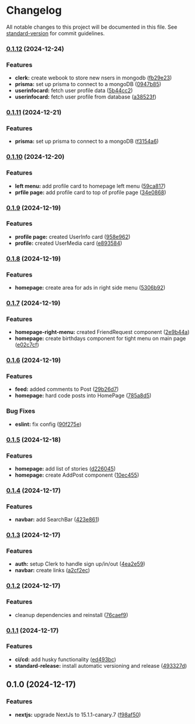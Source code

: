 # Changelog

All notable changes to this project will be documented in this file. See [standard-version](https://github.com/conventional-changelog/standard-version) for commit guidelines.

### [0.1.12](https://github.com/mrcreel/next-social/compare/v0.1.11...v0.1.12) (2024-12-24)


### Features

* **clerk:** create webook to store new nsers in mongodb ([fb29e23](https://github.com/mrcreel/next-social/commit/fb29e23a3b38b975cda5ba9ebd9b253fe0687018))
* **prisma:** set up prisma to connect to a  mongoDB ([0947b85](https://github.com/mrcreel/next-social/commit/0947b85313881e7e56fc7ea09ab9780a680572f1))
* **userinfocard:** fetch user profile data ([5b44cc2](https://github.com/mrcreel/next-social/commit/5b44cc2c30c04f394279156c051d15fc0d88bf1d))
* **userinfocard:** fetch user profile from database ([a38523f](https://github.com/mrcreel/next-social/commit/a38523f24eec51ca2bdd3b3f4158245c2330f475))

### [0.1.11](https://github.com/mrcreel/next-social/compare/v0.1.10...v0.1.11) (2024-12-21)


### Features

* **prisma:** set up prisma to connect to a  mongoDB ([f3154a6](https://github.com/mrcreel/next-social/commit/f3154a692ddef723c8f52dfed8c293fbb49e6162))

### [0.1.10](https://github.com/mrcreel/next-social/compare/v0.1.9...v0.1.10) (2024-12-20)


### Features

* **left menu:** add profile card to homepage left menu ([59ca817](https://github.com/mrcreel/next-social/commit/59ca8176c9930a89f8da920e63581792506c52a9))
* **prfile page:** add profile card to top of profile page ([34e0868](https://github.com/mrcreel/next-social/commit/34e0868a5b03d4b0bb837be3f84e1ed5aafb9fc1))

### [0.1.9](https://github.com/mrcreel/next-social/compare/v0.1.8...v0.1.9) (2024-12-19)


### Features

* **profile page:** created UserInfo card ([958e962](https://github.com/mrcreel/next-social/commit/958e962ea1a70470250a5acba0b8e72640697f48))
* **profile:** created UserMedia card ([e893584](https://github.com/mrcreel/next-social/commit/e89358462b43cb5c6980a7730c4eb6e904deee90))

### [0.1.8](https://github.com/mrcreel/next-social/compare/v0.1.7...v0.1.8) (2024-12-19)


### Features

* **homepage:** create area for ads in right side menu ([5306b92](https://github.com/mrcreel/next-social/commit/5306b9297a6d49e8576d3c52747599438ff372dd))

### [0.1.7](https://github.com/mrcreel/next-social/compare/v0.1.6...v0.1.7) (2024-12-19)


### Features

* **homepage-right-menu:** created FriendRequest component ([2e9b44a](https://github.com/mrcreel/next-social/commit/2e9b44aa729b638d64658b843d0e92a3536ca4e6))
* **homepage:** create birthdays component for tight menu on main page ([e02c7cf](https://github.com/mrcreel/next-social/commit/e02c7cfca4cf2509a8b8441ccc0973b0be8ee0ae))

### [0.1.6](https://github.com/mrcreel/next-social/compare/v0.1.5...v0.1.6) (2024-12-19)


### Features

* **feed:** added comments to Post ([29b26d7](https://github.com/mrcreel/next-social/commit/29b26d7a73d8aa97686dd3258be8f854d37dacd6))
* **homepage:** hard code posts into HomePage ([785a8d5](https://github.com/mrcreel/next-social/commit/785a8d5c64150998acbefdc8631ae66eea509dea))


### Bug Fixes

* **eslint:** fix config ([90f275e](https://github.com/mrcreel/next-social/commit/90f275ef5398165f53ce7d57ed4612ddbb21bd55))

### [0.1.5](https://github.com/mrcreel/next-social/compare/v0.1.4...v0.1.5) (2024-12-18)


### Features

* **homepage:** add list of stories ([d226045](https://github.com/mrcreel/next-social/commit/d226045917d3d27ae3c93a3d0827207ee5404934))
* **homepage:** create AddPost component ([10ec455](https://github.com/mrcreel/next-social/commit/10ec4555cc963fb5cddb2193b411d98dc969df85))

### [0.1.4](https://github.com/mrcreel/next-social/compare/v0.1.3...v0.1.4) (2024-12-17)


### Features

* **navbar:** add SearchBar ([423e861](https://github.com/mrcreel/next-social/commit/423e861d2dd7977a27e0e73129c2f1730d2fb5ce))

### [0.1.3](https://github.com/mrcreel/next-social/compare/v0.1.2...v0.1.3) (2024-12-17)


### Features

* **auth:** setup Clerk to handle sign up/in/out ([4ea2e59](https://github.com/mrcreel/next-social/commit/4ea2e599884d07799263c0d557710ba56cd7b981))
* **navbar:** create links ([a2cf2ec](https://github.com/mrcreel/next-social/commit/a2cf2ec191992208e6898ddf4cc8682eafdecc5e))

### [0.1.2](https://github.com/mrcreel/next-social/compare/v0.1.1...v0.1.2) (2024-12-17)


### Features

* cleanup dependencies and reinstall ([76caef9](https://github.com/mrcreel/next-social/commit/76caef989055ea657a4c549e7e7a8a70a065308f))

### [0.1.1](https://github.com/mrcreel/next-social/compare/v0.1.0...v0.1.1) (2024-12-17)


### Features

* **ci/cd:** add husky functionality ([ed493bc](https://github.com/mrcreel/next-social/commit/ed493bcde3b88cb50805e52f394b2803ad86f3c7))
* **standard-release:** install automatic versioning and release ([493327d](https://github.com/mrcreel/next-social/commit/493327d1bfdc7ad033fc915221a92a3543c434b4))

## 0.1.0 (2024-12-17)


### Features

* **nextjs:** upgrade NextJs to 15.1.1-canary.7 ([f98af50](https://github.com/mrcreel/next-social/commit/f98af50ac4ee7324c4870bd6a34a9748afbe749b))
